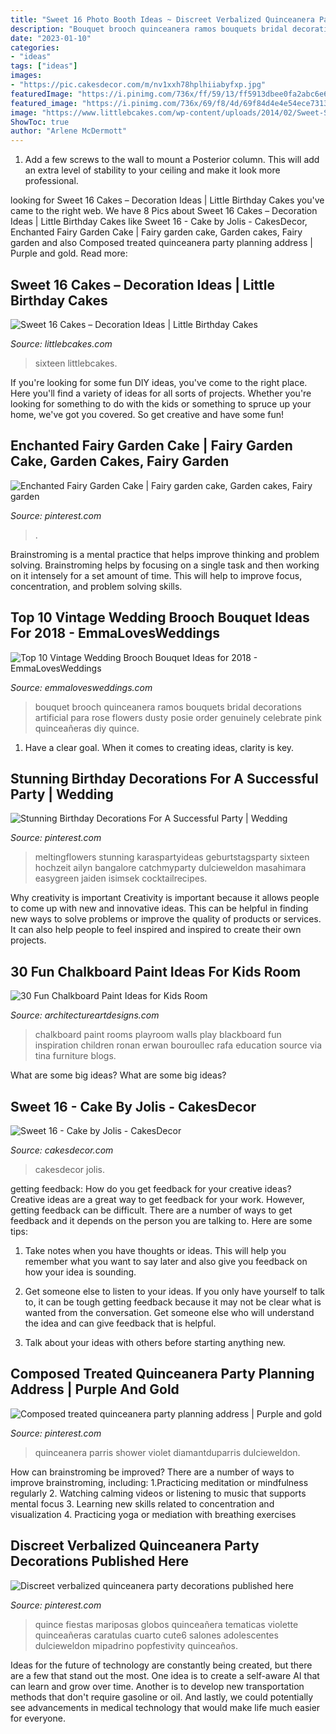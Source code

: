 ```yaml
---
title: "Sweet 16 Photo Booth Ideas ~ Discreet Verbalized Quinceanera Party Decorations Published Here"
description: "Bouquet brooch quinceanera ramos bouquets bridal decorations artificial para rose flowers dusty posie order genuinely celebrate pink quinceañeras diy quince"
date: "2023-01-10"
categories:
- "ideas"
tags: ["ideas"]
images:
- "https://pic.cakesdecor.com/m/nv1xxh78hplhiiabyfxp.jpg"
featuredImage: "https://i.pinimg.com/736x/ff/59/13/ff5913dbee0fa2abc6e690e8b20397a7.jpg"
featured_image: "https://i.pinimg.com/736x/69/f8/4d/69f84d4e4e54ece73135054351894da5.jpg"
image: "https://www.littlebcakes.com/wp-content/uploads/2014/02/Sweet-Sixteen-Cake-Ideas.jpg"
ShowToc: true
author: "Arlene McDermott"
---
```



1. Add a few screws to the wall to mount a Posterior column. This will add an extra level of stability to your ceiling and make it look more professional.

	

		
looking for Sweet 16 Cakes – Decoration Ideas | Little Birthday Cakes you've came to the right web. We have 8 Pics about Sweet 16 Cakes – Decoration Ideas | Little Birthday Cakes like Sweet 16 - Cake by Jolis - CakesDecor, Enchanted Fairy Garden Cake | Fairy garden cake, Garden cakes, Fairy garden and also Composed treated quinceanera party planning address | Purple and gold. Read more:
		
    
## Sweet 16 Cakes – Decoration Ideas | Little Birthday Cakes

<img loading=lazy src="https://www.littlebcakes.com/wp-content/uploads/2014/02/Sweet-Sixteen-Cake-Ideas.jpg" onerror="this.onerror=null;this.src='https://tse4.mm.bing.net/th?id=OIP.fGlxGuFMAJgNDJLE4mPsagHaLq&amp;pid=15.1';" alt="Sweet 16 Cakes – Decoration Ideas | Little Birthday Cakes">

_Source: littlebcakes.com_

>sixteen littlebcakes. 

	

If you're looking for some fun DIY ideas, you've come to the right place. Here you'll find a variety of ideas for all sorts of projects. Whether you're looking for something to do with the kids or something to spruce up your home, we've got you covered. So get creative and have some fun!

    
## Enchanted Fairy Garden Cake | Fairy Garden Cake, Garden Cakes, Fairy Garden

<img loading=lazy src="https://i.pinimg.com/736x/5a/99/32/5a99320aaa065e4de8384aaa2be8b7bc.jpg" onerror="this.onerror=null;this.src='https://tse1.mm.bing.net/th?id=OIP.JK201HsOOs92WR1T3EjdbAHaJ3&amp;pid=15.1';" alt="Enchanted Fairy Garden Cake | Fairy garden cake, Garden cakes, Fairy garden">

_Source: pinterest.com_

>. 

	

Brainstroming is a mental practice that helps improve thinking and problem solving. Brainstroming helps by focusing on a single task and then working on it intensely for a set amount of time. This will help to improve focus, concentration, and problem solving skills.

    
## Top 10 Vintage Wedding Brooch Bouquet Ideas For 2018 - EmmaLovesWeddings

<img loading=lazy src="http://emmalovesweddings.com/wp-content/uploads/2017/10/vintage-dusty-rose-brooch-wedding-bouquet-ideas-for-2018.jpg" onerror="this.onerror=null;this.src='https://tse1.mm.bing.net/th?id=OIP.tKC8OiRm-uTuEBi5_jtKDwHaLH&amp;pid=15.1';" alt="Top 10 Vintage Wedding Brooch Bouquet Ideas for 2018 - EmmaLovesWeddings">

_Source: emmalovesweddings.com_

>bouquet brooch quinceanera ramos bouquets bridal decorations artificial para rose flowers dusty posie order genuinely celebrate pink quinceañeras diy quince. 

	

1. Have a clear goal. When it comes to creating ideas, clarity is key.

    
## Stunning Birthday Decorations For A Successful Party | Wedding

<img loading=lazy src="https://i.pinimg.com/736x/6d/5f/1d/6d5f1df1fd1581e520ead7d93b152da8.jpg" onerror="this.onerror=null;this.src='https://tse4.mm.bing.net/th?id=OIP.6xDn4XfFFikmjfctNPchjQHaLH&amp;pid=15.1';" alt="Stunning Birthday Decorations For A Successful Party | Wedding">

_Source: pinterest.com_

>meltingflowers stunning karaspartyideas geburtstagsparty sixteen hochzeit ailyn bangalore catchmyparty dulcieweldon masahimara easygreen jaiden isimsek cocktailrecipes. 

	

Why creativity is important
Creativity is important because it allows people to come up with new and innovative ideas. This can be helpful in finding new ways to solve problems or improve the quality of products or services. It can also help people to feel inspired and inspired to create their own projects.

    
## 30 Fun Chalkboard Paint Ideas For Kids Room

<img loading=lazy src="https://www.architectureartdesigns.com/wp-content/uploads/2014/01/1811.jpg" onerror="this.onerror=null;this.src='https://tse3.mm.bing.net/th?id=OIP.RdcejzRAZYs4Vs7qFYKT8wHaK3&amp;pid=15.1';" alt="30 Fun Chalkboard Paint Ideas for Kids Room">

_Source: architectureartdesigns.com_

>chalkboard paint rooms playroom walls play blackboard fun inspiration children ronan erwan bouroullec rafa education source via tina furniture blogs. 

	

What are some big ideas?
What are some big ideas?

    
## Sweet 16 - Cake By Jolis - CakesDecor

<img loading=lazy src="https://pic.cakesdecor.com/m/nv1xxh78hplhiiabyfxp.jpg" onerror="this.onerror=null;this.src='https://tse1.mm.bing.net/th?id=OIP.LTZYe6DZSeYnLSJo3wviNAHaJ3&amp;pid=15.1';" alt="Sweet 16 - Cake by Jolis - CakesDecor">

_Source: cakesdecor.com_

>cakesdecor jolis. 

	

getting feedback: How do you get feedback for your creative ideas?
Creative ideas are a great way to get feedback for your work. However, getting feedback can be difficult. There are a number of ways to get feedback and it depends on the person you are talking to. Here are some tips:
1. Take notes when you have thoughts or ideas. This will help you remember what you want to say later and also give you feedback on how your idea is sounding.

2. Get someone else to listen to your ideas. If you only have yourself to talk to, it can be tough getting feedback because it may not be clear what is wanted from the conversation. Get someone else who will understand the idea and can give feedback that is helpful.

3. Talk about your ideas with others before starting anything new.

    
## Composed Treated Quinceanera Party Planning Address | Purple And Gold

<img loading=lazy src="https://i.pinimg.com/736x/ff/59/13/ff5913dbee0fa2abc6e690e8b20397a7.jpg" onerror="this.onerror=null;this.src='https://tse3.mm.bing.net/th?id=OIP.XPgB60OBCorBezomWodbfAHaJ3&amp;pid=15.1';" alt="Composed treated quinceanera party planning address | Purple and gold">

_Source: pinterest.com_

>quinceanera parris shower violet diamantduparris dulcieweldon. 

	

How can brainstroming be improved?
There are a number of ways to improve brainstroming, including: 
1.Practicing meditation or mindfulness regularly 
2. Watching calming videos or listening to music that supports mental focus 
3. Learning new skills related to concentration and visualization 
4. Practicing yoga or mediation with breathing exercises 

    
## Discreet Verbalized Quinceanera Party Decorations Published Here

<img loading=lazy src="https://i.pinimg.com/736x/69/f8/4d/69f84d4e4e54ece73135054351894da5.jpg" onerror="this.onerror=null;this.src='https://tse3.mm.bing.net/th?id=OIP.gzJCDFoPBjgAum_ChQnQ0AHaLH&amp;pid=15.1';" alt="Discreet verbalized quinceanera party decorations published here">

_Source: pinterest.com_

>quince fiestas mariposas globos quinceañera tematicas violette quinceañeras caratulas cuarto cute6 salones adolescentes dulcieweldon mipadrino popfestivity quinceaños. 

	

Ideas for the future of technology are constantly being created, but there are a few that stand out the most. One idea is to create a self-aware AI that can learn and grow over time. Another is to develop new transportation methods that don't require gasoline or oil. And lastly, we could potentially see advancements in medical technology that would make life much easier for everyone.

